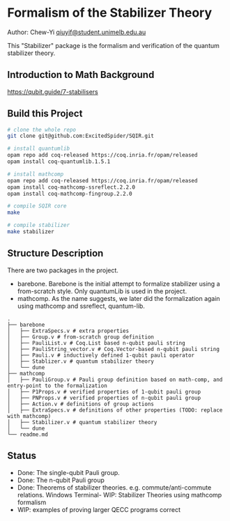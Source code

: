 # Formalism of the Stabilizer Theory 

Author: Chew-Yi <qiuyif@student.unimelb.edu.au>

This "Stabilizer" package is the formalism and verification of the quantum stabilizer theory.

## Introduction to Math Background

https://qubit.guide/7-stabilisers

## Build this Project

```bash
# clone the whole repo
git clone git@github.com:ExcitedSpider/SQIR.git

# install quantumlib
opam repo add coq-released https://coq.inria.fr/opam/released
opam install coq-quantumlib.1.5.1

# install mathcomp 
opam repo add coq-released https://coq.inria.fr/opam/released
opam install coq-mathcomp-ssreflect.2.2.0
opam install coq-mathcomp-fingroup.2.2.0

# compile SQIR core
make 

# compile stabilizer
make stabilizer
```

## Structure Description

There are two packages in the project.
- barebone. Barebone is the initial attempt to formalize stabilizer using a from-scratch style. Only quantumLib is used in the project.
- mathcomp. As the name suggests, we later did the formalization again using mathcomp and ssreflect, quantum-lib. 

```
.
├── barebone 
│   ├── ExtraSpecs.v # extra properties
│   ├── Group.v # from-scratch group definition
│   ├── PauliList.v # Coq.List based n-qubit pauli string
│   ├── PauliString_vector.v # Coq.Vector-based n-qubit pauli string
│   ├── Pauli.v # inductively defined 1-qubit pauli operator
│   ├── Stablizer.v # quantum stabilizer theory
│   └── dune
├── mathcomp
│   ├── PauliGroup.v # Pauli group definition based on math-comp, and entry-point to the formalization
│   ├── P1Props.v # verified properties of 1-qubit pauli group
│   ├── PNProps.v # verified properties of n-qubit pauli group
│   ├── Action.v # definitions of group actions
│   ├── ExtraSpecs.v # definitions of other properties (TODO: replace with mathcomp)
│   ├── Stabilizer.v # quantum stabilizer theory
│   └── dune
└── readme.md
```

## Status

- Done: The single-qubit Pauli group.
- Done: The n-qubit Pauli group
- Done: Theorems of stabilizer theories. e.g. commute/anti-commute relations.
Windows Terminal- WIP: Stabilizer Theories using mathcomp formalism
- WIP: examples of proving larger QECC programs correct
